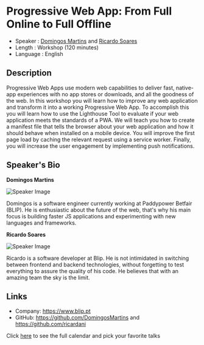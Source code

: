 Progressive Web App: From Full Online to Full Offline
=========================

* Speaker   : [Domingos Martins](https://pixels.camp/DomingosMartins) and [Ricardo Soares](https://pixels.camp/ricardani)
* Length    : Workshop (120 minutes)
* Language  : English

Description
-----------

Progressive Web Apps use modern web capabilities to deliver fast, native-app experiences with no app stores or downloads, and all the goodness of the web. In this workshop you will learn how to improve any web application and transform it into a working Progressive Web App. To accomplish this you will learn how to use the Lighthouse Tool to evaluate if your web application meets the standards of a PWA. We will teach you how to create a manifest file that tells the browser about your web application and how it should behave when installed on a mobile device. You will improve the first page load by caching the relevant request using a service worker. Finally, you will increase the user engagement by implementing push notifications.

Speaker's Bio
-----------

**Domingos Martins**

![Speaker Image](https://github.com/PixelsCamp/talks/blob/master/img/domingos_martins.jpg?raw=true)

Domingos is a software engineer currently working at Paddypower Betfair (BLIP). He is enthusiastic about the future of the web, that's why his main focus is building faster JS applications and experimenting with new languages and frameworks.

**Ricardo Soares**

![Speaker Image](https://github.com/PixelsCamp/talks/blob/master/img/ricardo_soares.jpg?raw=true)

Ricardo is a software developer at Blip. He is not intimidated in switching between frontend and backend technologies, without forgetting to test everything to assure the quality of his code. He believes that with an amazing team the sky is the limit.

Links
-----

* Company: https://www.blip.pt
* GitHub: https://github.com/DomingosMartins and https://github.com/ricardani

Click [here][1] to see the full calendar and pick your favorite talks

[1]: https://pixels.camp/schedule/
